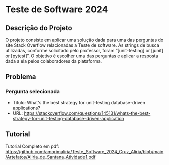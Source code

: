 # Teste de Software 2024

## Descrição do Projeto

O projeto consiste em aplicar uma solução dada para uma das perguntas do site Stack Overflow relacionadas a Teste de software. As strings de busca utilizadas, conforme solicitado pelo professor, foram “[unit-testing] or [junit] or [pytest]”. O objetivo é escolher uma das perguntas e aplicar a resposta dada a ela pelos colaboradores da plataforma.

## Problema

### Pergunta selecionada

- Título: What's the best strategy for unit-testing database-driven applications?
- URL: https://stackoverflow.com/questions/145131/whats-the-best-strategy-for-unit-testing-database-driven-application


## Tutorial

Tutorial Completo em pdf:
https://github.com/amorimaliria/Teste_Software_2024_Cruz_Aliria/blob/main/Artefatos/Aliria_de_Santana_Atividade1.pdf

